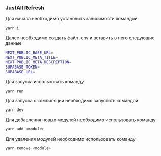 ### JustAll Refresh

Для начала необходимо установить зависимости командой
```bash
yarn i
```
Далее необходимо создать файл .env и вставить в него следующие данные
```bash
NEXT_PUBLIC_BASE_URL=
NEXT_PUBLIC_META_TITLE=
NEXT_PUBLIC_META_DESCRIPTION=
SUPABASE_TOKEN=
SUPABASE_URL=
```
Для запуска использовать команду
```bash
yarn run
```
Для запуска с компиляции необходимо запустить командой
```bash
yarn dev
```
Для добавления новых модулей необходимо использовать команду
```bash
yarn add <module>
```
Для удаления модулей необходимо использовать команду
```bash
yarn remove <module>
```